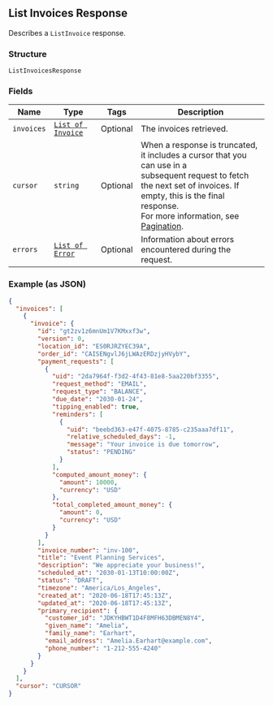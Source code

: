 ## List Invoices Response

Describes a `ListInvoice` response.

### Structure

`ListInvoicesResponse`

### Fields

| Name | Type | Tags | Description |
|  --- | --- | --- | --- |
| `invoices` | [`List of Invoice`](/doc/models/invoice.md) | Optional | The invoices retrieved. |
| `cursor` | `string` | Optional | When a response is truncated, it includes a cursor that you can use in a <br>subsequent request to fetch the next set of invoices. If empty, this is the final <br>response. <br>For more information, see [Pagination](https://developer.squareup.com/docs/docs/working-with-apis/pagination). |
| `errors` | [`List of Error`](/doc/models/error.md) | Optional | Information about errors encountered during the request. |

### Example (as JSON)

```json
{
  "invoices": [
    {
      "invoice": {
        "id": "gt2zv1z6mnUm1V7KMxxf3w",
        "version": 0,
        "location_id": "ES0RJRZYEC39A",
        "order_id": "CAISENgvlJ6jLWAzERDzjyHVybY",
        "payment_requests": [
          {
            "uid": "2da7964f-f3d2-4f43-81e8-5aa220bf3355",
            "request_method": "EMAIL",
            "request_type": "BALANCE",
            "due_date": "2030-01-24",
            "tipping_enabled": true,
            "reminders": [
              {
                "uid": "beebd363-e47f-4075-8785-c235aaa7df11",
                "relative_scheduled_days": -1,
                "message": "Your invoice is due tomorrow",
                "status": "PENDING"
              }
            ],
            "computed_amount_money": {
              "amount": 10000,
              "currency": "USD"
            },
            "total_completed_amount_money": {
              "amount": 0,
              "currency": "USD"
            }
          }
        ],
        "invoice_number": "inv-100",
        "title": "Event Planning Services",
        "description": "We appreciate your business!",
        "scheduled_at": "2030-01-13T10:00:00Z",
        "status": "DRAFT",
        "timezone": "America/Los_Angeles",
        "created_at": "2020-06-18T17:45:13Z",
        "updated_at": "2020-06-18T17:45:13Z",
        "primary_recipient": {
          "customer_id": "JDKYHBWT1D4F8MFH63DBMEN8Y4",
          "given_name": "Amelia",
          "family_name": "Earhart",
          "email_address": "Amelia.Earhart@example.com",
          "phone_number": "1-212-555-4240"
        }
      }
    }
  ],
  "cursor": "CURSOR"
}
```

